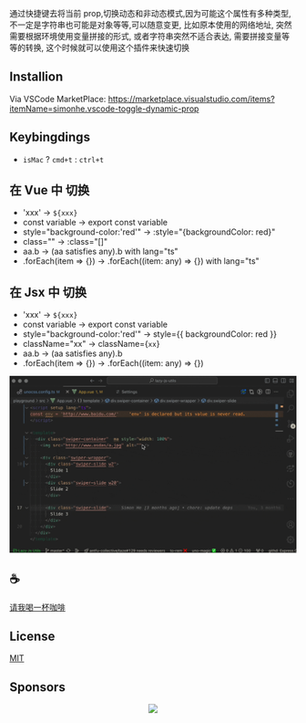 通过快捷键去将当前 prop,切换动态和非动态模式,因为可能这个属性有多种类型,不一定是字符串也可能是对象等等,可以随意变更, 比如原本使用的网络地址, 突然需要根据环境使用变量拼接的形式, 或者字符串突然不适合表达, 需要拼接变量等等的转换, 这个时候就可以使用这个插件来快速切换

## Installion

Via VSCode MarketPlace: https://marketplace.visualstudio.com/items?itemName=simonhe.vscode-toggle-dynamic-prop

## Keybingdings
- `isMac` ? `cmd+t` : `ctrl+t`

## 在 Vue 中 切换
- 'xxx' -> `${xxx}`
- const variable -> export const variable
- style="background-color:'red'" -> :style="{backgroundColor: red}"
- class="" -> :class="[]"
- aa.b -> (aa satisfies any).b  with lang="ts"
- .forEach(item => {}) -> .forEach((item: any) => {}) with lang="ts"

## 在 Jsx 中 切换
- 'xxx' -> `${xxx}`
- const variable -> export const variable
- style="background-color:'red'" -> style={{ backgroundColor: red }}
- className="xx" -> className={`xx`}
- aa.b -> (aa satisfies any).b
- .forEach(item => {}) -> .forEach((item: any) => {})

![demo](/assets/demo.gif)

## :coffee:

[请我喝一杯咖啡](https://github.com/Simon-He95/sponsor)

## License

[MIT](./license)

## Sponsors

<p align="center">
  <a href="https://cdn.jsdelivr.net/gh/Simon-He95/sponsor/sponsors.svg">
    <img src="https://cdn.jsdelivr.net/gh/Simon-He95/sponsor/sponsors.png"/>
  </a>
</p>
